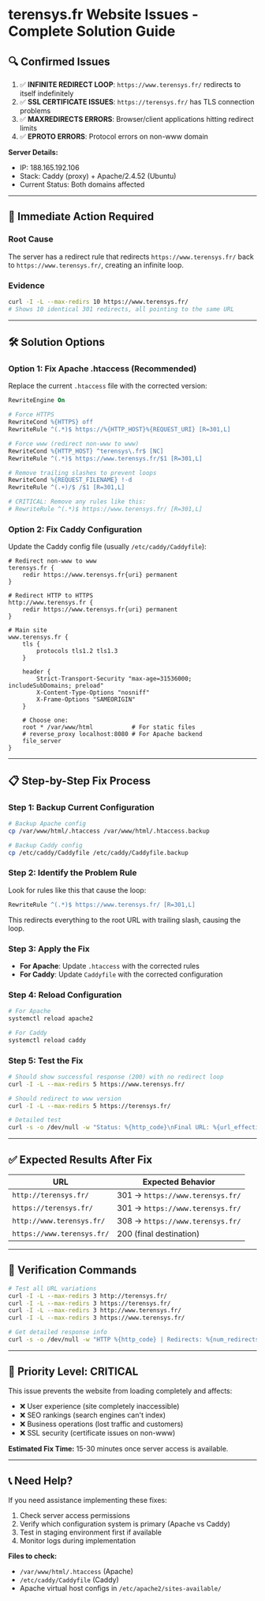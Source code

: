 # terensys.fr Website Issues - Complete Solution Guide

## 🔍 **Confirmed Issues**

1. ✅ **INFINITE REDIRECT LOOP**: `https://www.terensys.fr/` redirects to itself indefinitely
2. ✅ **SSL CERTIFICATE ISSUES**: `https://terensys.fr/` has TLS connection problems  
3. ✅ **MAXREDIRECTS ERRORS**: Browser/client applications hitting redirect limits
4. ✅ **EPROTO ERRORS**: Protocol errors on non-www domain

**Server Details:**
- IP: 188.165.192.106
- Stack: Caddy (proxy) + Apache/2.4.52 (Ubuntu)
- Current Status: Both domains affected

---

## 🚨 **Immediate Action Required**

### **Root Cause**
The server has a redirect rule that redirects `https://www.terensys.fr/` back to `https://www.terensys.fr/`, creating an infinite loop.

### **Evidence**
```bash
curl -I -L --max-redirs 10 https://www.terensys.fr/
# Shows 10 identical 301 redirects, all pointing to the same URL
```

---

## 🛠️ **Solution Options**

### **Option 1: Fix Apache .htaccess (Recommended)**

Replace the current `.htaccess` file with the corrected version:

```apache
RewriteEngine On

# Force HTTPS
RewriteCond %{HTTPS} off
RewriteRule ^(.*)$ https://%{HTTP_HOST}%{REQUEST_URI} [R=301,L]

# Force www (redirect non-www to www)
RewriteCond %{HTTP_HOST} ^terensys\.fr$ [NC]
RewriteRule ^(.*)$ https://www.terensys.fr/$1 [R=301,L]

# Remove trailing slashes to prevent loops
RewriteCond %{REQUEST_FILENAME} !-d
RewriteRule ^(.+)/$ /$1 [R=301,L]

# CRITICAL: Remove any rules like this:
# RewriteRule ^(.*)$ https://www.terensys.fr/ [R=301,L]
```

### **Option 2: Fix Caddy Configuration**

Update the Caddy config file (usually `/etc/caddy/Caddyfile`):

```caddy
# Redirect non-www to www
terensys.fr {
    redir https://www.terensys.fr{uri} permanent
}

# Redirect HTTP to HTTPS
http://www.terensys.fr {
    redir https://www.terensys.fr{uri} permanent
}

# Main site
www.terensys.fr {
    tls {
        protocols tls1.2 tls1.3
    }
    
    header {
        Strict-Transport-Security "max-age=31536000; includeSubDomains; preload"
        X-Content-Type-Options "nosniff"
        X-Frame-Options "SAMEORIGIN"
    }
    
    # Choose one:
    root * /var/www/html           # For static files
    # reverse_proxy localhost:8080 # For Apache backend
    file_server
}
```

---

## 📋 **Step-by-Step Fix Process**

### **Step 1: Backup Current Configuration**
```bash
# Backup Apache config
cp /var/www/html/.htaccess /var/www/html/.htaccess.backup

# Backup Caddy config  
cp /etc/caddy/Caddyfile /etc/caddy/Caddyfile.backup
```

### **Step 2: Identify the Problem Rule**
Look for rules like this that cause the loop:
```apache
RewriteRule ^(.*)$ https://www.terensys.fr/ [R=301,L]
```
This redirects everything to the root URL with trailing slash, causing the loop.

### **Step 3: Apply the Fix**
- **For Apache**: Update `.htaccess` with the corrected rules
- **For Caddy**: Update `Caddyfile` with the corrected configuration

### **Step 4: Reload Configuration**
```bash
# For Apache
systemctl reload apache2

# For Caddy
systemctl reload caddy
```

### **Step 5: Test the Fix**
```bash
# Should show successful response (200) with no redirect loop
curl -I -L --max-redirs 5 https://www.terensys.fr/

# Should redirect to www version
curl -I -L --max-redirs 5 https://terensys.fr/

# Detailed test
curl -s -o /dev/null -w "Status: %{http_code}\nFinal URL: %{url_effective}\nRedirects: %{num_redirects}\n" https://www.terensys.fr/
```

---

## ✅ **Expected Results After Fix**

| URL | Expected Behavior |
|-----|------------------|
| `http://terensys.fr/` | 301 → `https://www.terensys.fr/` |
| `https://terensys.fr/` | 301 → `https://www.terensys.fr/` |
| `http://www.terensys.fr/` | 308 → `https://www.terensys.fr/` |
| `https://www.terensys.fr/` | 200 (final destination) |

---

## 🔄 **Verification Commands**

```bash
# Test all URL variations
curl -I -L --max-redirs 3 http://terensys.fr/
curl -I -L --max-redirs 3 https://terensys.fr/
curl -I -L --max-redirs 3 http://www.terensys.fr/
curl -I -L --max-redirs 3 https://www.terensys.fr/

# Get detailed response info
curl -s -o /dev/null -w "HTTP %{http_code} | Redirects: %{num_redirects} | Final: %{url_effective}\n" https://www.terensys.fr/
```

---

## 🚀 **Priority Level: CRITICAL**

This issue prevents the website from loading completely and affects:
- ❌ User experience (site completely inaccessible)
- ❌ SEO rankings (search engines can't index)
- ❌ Business operations (lost traffic and customers)
- ❌ SSL security (certificate issues on non-www)

**Estimated Fix Time:** 15-30 minutes once server access is available.

---

## 📞 **Need Help?**

If you need assistance implementing these fixes:
1. Check server access permissions
2. Verify which configuration system is primary (Apache vs Caddy)
3. Test in staging environment first if available
4. Monitor logs during implementation

**Files to check:**
- `/var/www/html/.htaccess` (Apache)
- `/etc/caddy/Caddyfile` (Caddy)
- Apache virtual host configs in `/etc/apache2/sites-available/`